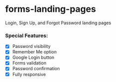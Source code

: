 # forms-landing-pages

Login, Sign Up, and Forgot Password landing pages

### Special Features:

- [x] Password visibility
- [x] Remember Me option
- [x] Google Login button
- [x] Forms validation
- [x] Password confirmation
- [x] Fully responsive
